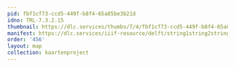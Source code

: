 ```yaml
---
pid: fbf1cf73-ccd5-449f-b8f4-65a85be3b21d
idno: TRL-7.3.2.15
thumbnail: https://dlc.services/thumbs/7/4/fbf1cf73-ccd5-449f-b8f4-65a85be3b21d/full/400,339/0/default.jpg
manifest: https://dlc.services/iiif-resource/delft/string1string2string3/kaartenproject-2007/TRL-7.3.2.15
order: '456'
layout: map
collection: kaartenproject
---
```

